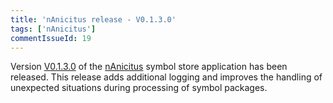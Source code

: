 ```yaml
---
title: 'nAnicitus release - V0.1.3.0'
tags: ['nAnicitus']
commentIssueId: 19
---
```



Version [V0.1.3.0](https://github.com/pvandervelde/nAnicitus/releases/tag/V0.1.3.0) of the [nAnicitus](/projects/nanicitus.html) symbol store application has been released. This release adds additional logging and improves the handling of unexpected situations during processing of symbol packages.
